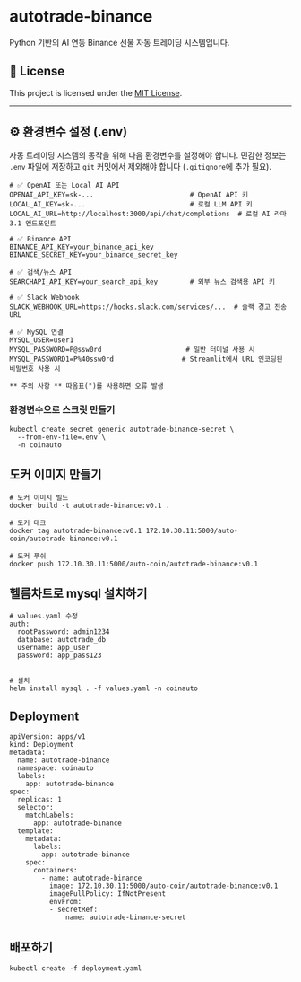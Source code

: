 # autotrade-binance

Python 기반의 AI 연동 Binance 선물 자동 트레이딩 시스템입니다.

## 🪪 License

This project is licensed under the [MIT License](LICENSE).

---

## ⚙️ 환경변수 설정 (.env)

자동 트레이딩 시스템의 동작을 위해 다음 환경변수를 설정해야 합니다. 민감한 정보는 `.env` 파일에 저장하고 `git` 커밋에서 제외해야 합니다 (`.gitignore`에 추가 필요).

```env
# ✅ OpenAI 또는 Local AI API
OPENAI_API_KEY=sk-...                        # OpenAI API 키
LOCAL_AI_KEY=sk-...                          # 로컬 LLM API 키
LOCAL_AI_URL=http://localhost:3000/api/chat/completions  # 로컬 AI 라마3.1 엔드포인트

# ✅ Binance API
BINANCE_API_KEY=your_binance_api_key
BINANCE_SECRET_KEY=your_binance_secret_key

# ✅ 검색/뉴스 API
SEARCHAPI_API_KEY=your_search_api_key        # 외부 뉴스 검색용 API 키

# ✅ Slack Webhook
SLACK_WEBHOOK_URL=https://hooks.slack.com/services/...  # 슬랙 경고 전송 URL

# ✅ MySQL 연결
MYSQL_USER=user1
MYSQL_PASSWORD=P@ssw0rd                     # 일반 터미널 사용 시
MYSQL_PASSWORD1=P%40ssw0rd                 # Streamlit에서 URL 인코딩된 비밀번호 사용 시

** 주의 사항 ** 따옴표(")를 사용하면 오류 발생
```
### 환경변수으로 스크릿 만들기
```
kubectl create secret generic autotrade-binance-secret \
  --from-env-file=.env \
  -n coinauto
```

## 도커 이미지 만들기
```
# 도커 이미지 빌드
docker build -t autotrade-binance:v0.1 .

# 도커 태크
docker tag autotrade-binance:v0.1 172.10.30.11:5000/auto-coin/autotrade-binance:v0.1

# 도커 푸쉬
docker push 172.10.30.11:5000/auto-coin/autotrade-binance:v0.1
```
## 헬름차트로 mysql 설치하기
```
# values.yaml 수정
auth:
  rootPassword: admin1234
  database: autotrade_db
  username: app_user
  password: app_pass123


# 설치
helm install mysql . -f values.yaml -n coinauto
```
## Deployment
```
apiVersion: apps/v1
kind: Deployment
metadata:
  name: autotrade-binance
  namespace: coinauto
  labels:
    app: autotrade-binance
spec:
  replicas: 1
  selector:
    matchLabels:
      app: autotrade-binance
  template:
    metadata:
      labels:
        app: autotrade-binance
    spec:
      containers:
        - name: autotrade-binance
          image: 172.10.30.11:5000/auto-coin/autotrade-binance:v0.1
          imagePullPolicy: IfNotPresent
          envFrom:
          - secretRef:
              name: autotrade-binance-secret
```

## 배포하기
```
kubectl create -f deployment.yaml
```
